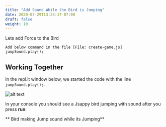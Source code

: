 ```yaml
---
title: "Add Sound While the Bird is Jumping"
date: 2020-07-29T13:24:17-07:00
draft: false
weight: 10
---
```


Lets add Force to the Bird

    Add below command in the file [File: create-game.js]
    jumpSound.play();


## Working Together

In the repl.it window below, we started the code with the line `jumpSound.play();`.

![alt text](../../img/jump_sound.png "image to add sound to the bird")

 In  your console you should see a Jsappy bird  jumping with sound after you press **run**:

** Bird making Jump sound while its Jumping**






